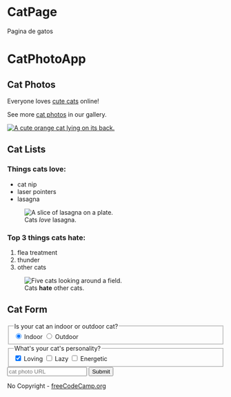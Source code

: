 # CatPage
Pagina de gatos
<main>
    <h1>CatPhotoApp</h1>
    <section>
      <h2>Cat Photos</h2>
      <p>Everyone loves <a href="https://cdn.freecodecamp.org/curriculum/cat-photo-app/running-cats.jpg">cute cats</a> online!</p>
      <p>See more <a target="_blank" href="https://freecatphotoapp.com">cat photos</a> in our gallery.</p>
      <a href="https://freecatphotoapp.com"><img src="https://cdn.freecodecamp.org/curriculum/cat-photo-app/relaxing-cat.jpg" alt="A cute orange cat lying on its back."></a>
    </section>
    <section>
      <h2>Cat Lists</h2>
      <h3>Things cats love:</h3>
      <ul>
        <li>cat nip</li>
        <li>laser pointers</li>
        <li>lasagna</li>
      </ul>
      <figure>
        <img src="https://cdn.freecodecamp.org/curriculum/cat-photo-app/lasagna.jpg" alt="A slice of lasagna on a plate.">
        <figcaption>Cats <em>love</em> lasagna.</figcaption>  
      </figure>
      <h3>Top 3 things cats hate:</h3>
      <ol>
        <li>flea treatment</li>
        <li>thunder</li>
        <li>other cats</li>
      </ol>
      <figure>
        <img src="https://cdn.freecodecamp.org/curriculum/cat-photo-app/cats.jpg" alt="Five cats looking around a field.">
        <figcaption>Cats <strong>hate</strong> other cats.</figcaption>  
      </figure>
    </section>
    <section>
      <h2>Cat Form</h2>
      <form action="https://freecatphotoapp.com/submit-cat-photo">
        <fieldset>
          <legend>Is your cat an indoor or outdoor cat?</legend>
          <label><input id="indoor" type="radio" name="indoor-outdoor" value="indoor" checked> Indoor</label>
          <label><input id="outdoor" type="radio" name="indoor-outdoor" value="outdoor"> Outdoor</label>
        </fieldset>
        <fieldset>
          <legend>What's your cat's personality?</legend>
          <input id="loving" type="checkbox" name="personality" value="loving" checked> <label for="loving">Loving</label>
          <input id="lazy" type="checkbox" name="personality" value="lazy"> <label for="lazy">Lazy</label>
          <input id="energetic" type="checkbox" name="personality" value="energetic"> <label for="energetic">Energetic</label>
        </fieldset>
        <input type="text" name="catphotourl" placeholder="cat photo URL" required>
        <button type="submit">Submit</button>
      </form>
    </section>
  </main>
  <footer>
    <p>
      No Copyright - <a href="https://www.freecodecamp.org">freeCodeCamp.org</a>
    </p>
  </footer>
</body>
</html>
